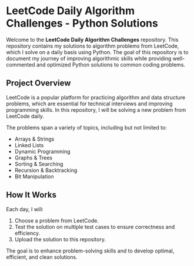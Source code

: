 # LeetCode Daily Algorithm Challenges - Python Solutions

Welcome to the **LeetCode Daily Algorithm Challenges** repository. This repository contains my solutions to algorithm problems from LeetCode, which I solve on a daily basis using Python. The goal of this repository is to document my journey of improving algorithmic skills while providing well-commented and optimized Python solutions to common coding problems.

## Project Overview

LeetCode is a popular platform for practicing algorithm and data structure problems, which are essential for technical interviews and improving programming skills. In this repository, I will be solving a new problem from LeetCode daily. 

The problems span a variety of topics, including but not limited to:

- Arrays & Strings
- Linked Lists
- Dynamic Programming
- Graphs & Trees
- Sorting & Searching
- Recursion & Backtracking
- Bit Manipulation

## How It Works

Each day, I will:

1. Choose a problem from LeetCode.
2. Test the solution on multiple test cases to ensure correctness and efficiency.
3. Upload the solution to this repository.

The goal is to enhance problem-solving skills and to develop optimal, efficient, and clean solutions.



